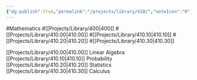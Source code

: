 ```yaml
---
{"dg-publish":true,"permalink":"/projects/library/410/","noteIcon":"0","created":"2024-01-05T00:26:39.060+09:00","updated":"2024-01-15T09:08:10.257+09:00"}
---
```


#Mathematics #[[Projects/Library/400\|400]] #[[Projects/Library/410.00\|410.00]] #[[Projects/Library/410.10\|410.10]] #[[Projects/Library/410.20\|410.20]] #[[Projects/Library/410.30\|410.30]]

[[Projects/Library/410.00\|410.00]] Linear Algebra
[[Projects/Library/410.10\|410.10]] Probability
[[Projects/Library/410.20\|410.20]] Statistics
[[Projects/Library/410.30\|410.30]] Calculus
